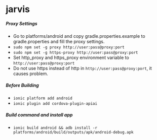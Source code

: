 # jarvis

##### Proxy Settings
  * Go to platforms/android and copy gradle.properties.example to gradle.properties and fill the proxy settings.
  * `sudo npm set -g proxy http://user:pass@proxy:port`
  * `sudo npm set -g https-proxy http://user:pass@proxy:port`
  * Set http_proxy and https_proxy environment variable to `http://user:pass@proxy:port`
  * Do not use https instead of http in `http://user:pass@proxy:port`, it causes problem.

##### Before Building
  * `ionic platform add android`
  * `ionic plugin add cordova-plugin-apiai`
  
##### Build command and install app
  * `ionic build android && adb install -r platforms/android/build/outputs/apk/android-debug.apk`

